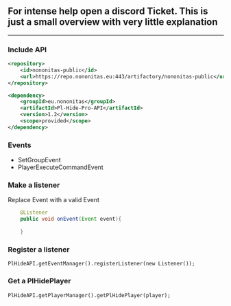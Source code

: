 
## For intense help open a discord Ticket. This is just a small overview with very little explanation

***

### Include API 


```xml
<repository>
    <id>nononitas-public</id>
    <url>https://repo.nononitas.eu:443/artifactory/nononitas-public</url>
</repository>

<dependency>
    <groupId>eu.nononitas</groupId>
    <artifactId>Pl-Hide-Pro-API</artifactId>
    <version>1.2</version>
    <scope>provided</scope>
</dependency>
```

### Events

* SetGroupEvent
* PlayerExecuteCommandEvent

### Make a listener

Replace Event with a valid Event

```java
    @Listener
    public void onEvent(Event event){
        
    }
```

### Register a listener

`PlHideAPI.getEventManager().registerListener(new Listener());`

### Get a PlHidePlayer

`PlHideAPI.getPlayerManager().getPlHidePlayer(player);`

